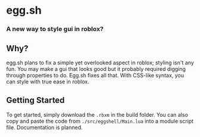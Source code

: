 # egg.sh
### A new way to style gui in roblox?

## Why?
egg.sh plans to fix a simple yet overlooked aspect in roblox; styling isn't any fun. You may make a gui that looks good but it probably required digging through properties to do. Egg.sh fixes all that. With CSS-like syntax, you can style with true ease in roblox.

## Getting Started
To get started, simply download the `.rbxm` in the build folder. You can also copy and paste the code from `./src/eggshell/Main.lua` into a module script file. Documentation is planned.